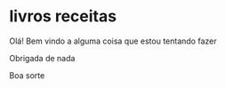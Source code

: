 # livros receitas

Olá! Bem vindo a alguma coisa que estou tentando fazer

Obrigada de nada

Boa sorte
